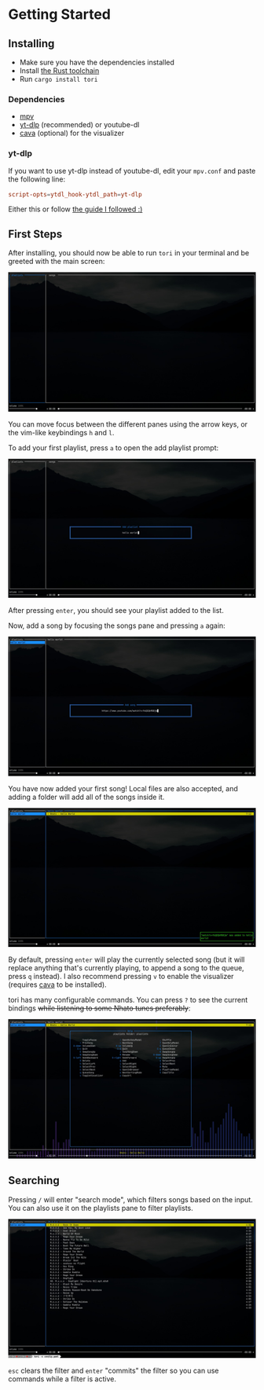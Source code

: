 # Getting Started

## Installing
- Make sure you have the dependencies installed
- Install [the Rust toolchain](https://www.rust-lang.org/tools/install)
- Run `cargo install tori`

### Dependencies
- [mpv](https://mpv.io/)
- [yt-dlp](https://github.com/yt-dlp/yt-dlp) (recommended) or youtube-dl
- [cava](https://github.com/karlstav/cava) (optional) for the visualizer

### yt-dlp
If you want to use yt-dlp instead of youtube-dl, edit your `mpv.conf` and paste the following line:
```conf
script-opts=ytdl_hook-ytdl_path=yt-dlp
```

Either this or follow [the guide I followed :)](https://www.funkyspacemonkey.com/replace-youtube-dl-with-yt-dlp-how-to-make-mpv-work-with-yt-dlp)

## First Steps

After installing, you should now be able to run `tori` in your terminal and be greeted
with the main screen:

![getting started 01](./assets/getting_started_01.jpg)

You can move focus between the different panes using the arrow keys, or the
vim-like keybindings `h` and `l`.

To add your first playlist, press `a` to open the add playlist prompt:

![getting started 02](./assets/getting_started_02.jpg)

After pressing `enter`, you should see your playlist added to the list.

Now, add a song by focusing the songs pane and pressing `a` again:

![getting started 03](./assets/getting_started_03.jpg)

You have now added your first song! Local files are also accepted, and adding a folder will add
all of the songs inside it.

![getting started 04](./assets/getting_started_04.jpg)

By default, pressing `enter` will play the currently selected song (but it will replace anything
that's currently playing, to append a song to the queue, press `q` instead). I also recommend
pressing `v` to enable the visualizer (requires [cava](https://github.com/karlstav/cava/) to be
installed).

tori has many configurable commands. You can press `?` to see the current bindings ~~while listening
to some Nhato tunes preferably~~:

![getting started 05](./assets/getting_started_05.jpg)

## Searching

Pressing `/` will enter "search mode", which filters songs based on the input. You can also use it
on the playlists pane to filter playlists.

![searching](./assets/searching.jpg)

`esc` clears the filter and `enter` "commits" the filter so you can use commands while a filter
is active.
